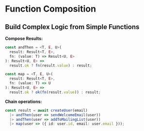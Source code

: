 # Function Composition

## Build Complex Logic from Simple Functions

**Compose Results:**
```typescript
const andThen = <T, E, U>(
  result: Result<T, E>,
  fn: (value: T) => Result<U, E>
): Result<U, E> =>
  result.ok ? fn(result.value) : result;

const map = <T, E, U>(
  result: Result<T, E>,
  fn: (value: T) => U
): Result<U, E> =>
  result.ok ? ok(fn(result.value)) : result;
```

**Chain operations:**
```typescript
const result = await createUser(email)
  |> andThen(user => sendWelcomeEmail(user))
  |> andThen(user => addToMailingList(user))
  |> map(user => ({ id: user.id, email: user.email }));
```

<!-- NOTES: Composition lets you build complex workflows from simple functions. These helpers let you chain Result-returning functions cleanly. Similar to promises but for Result types. -->
